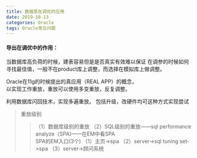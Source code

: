```yaml
---
title: 数据泵在调优的应用
date: 2019-10-13
categories: Oracle
tags: Oracle常见问题
---
```


#### 导出在调优中的作用：
当数据库高负荷的时候，建表容易但是是否真实有效难以保证
在调参的时候如何寻找最佳值，一般不在product库上调整，而选择在模拟库上做调整。

Oracle在11g的时候提出的真应用（REAL APP）的概念，  
以实现工作重放，重放可以使用多变重放，反复调整。


利用数据库闪回技术，实现多遍重放。
包括升级，改硬件均可这种方式实现尝试  

> 重放级别
> > （1）数据库级别的重放
> > （2）SQL级别的重放——sql performance analyze（SPA)——在EM中看SPA  
SPA的EM入口(3个)
（1）主页->spa
（2）server->sql tuning set->spa
（3）server->顾问系统

